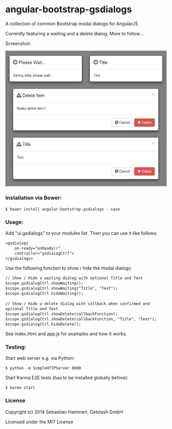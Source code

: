 angular-bootstrap-gsdialogs
==========================

A collection of common Bootstrap modal dialogs for AngularJS

Currently featuring a waiting and a delete dialog. More to follow...

Screenshot:

![Screenshot](/screenshot.png?raw=true "Screenshot")

### Installation via Bower:

```
$ bower install angular-bootstrap-gsdialogs --save
```

### Usage:

Add "ui.gsdialogs" to your modules list. Then you can use it like follows:

```
<gsdialogs
    on-ready="onReady()"
    controller="gsdialogCtrl">
</gsdialogs>
```

Use the following function to show / hide the modal dialogs:

```
// Show / Hide a waiting dialog with optional Title and Text
$scope.gsdialogCtrl.showWaiting();
$scope.gsdialogCtrl.showWaiting("Title", "Text");
$scope.gsdialogCtrl.hideWaiting();

// Show / Hide a delete dialog with callback when confirmed and optional Title and Text
$scope.gsdialogCtrl.showDelete(callbackFunction);
$scope.gsdialogCtrl.showDelete(callbackFunction, "Title", "Text");
$scope.gsdialogCtrl.hideDelete();
```

See index.html and app.js for examples and how it works.

### Testing:

Start web server e.g. via Python:
```
$ python -m SimpleHTTPServer 8000
```

Start Karma E2E tests (has to be installed globally before):
```
$ karma start
```

### License

Copyright (c) 2014 Sebastian Hammerl, Getslash GmbH

Licensed under the MIT License